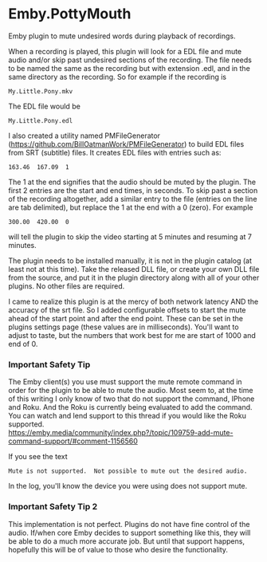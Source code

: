 # Emby.PottyMouth
Emby plugin to mute undesired words during playback of recordings.

When a recording is played, this plugin will look for a EDL file and mute audio and/or skip past undesired sections of the recording.
The file needs to be named the same as the recording but with extension .edl, and in the same directory as the recording.
So for example if the recording is
```
My.Little.Pony.mkv
```

The EDL file would be
```
My.Little.Pony.edl
```

I also created a utility named PMFileGenerator (https://github.com/BillOatmanWork/PMFileGenerator) to build EDL files from SRT (subtitle) files.
It creates EDL files with entries such as:
```
163.46	167.09	1
```

The 1 at the end signifies that the audio should be muted by the plugin. The first 2 entries are the start and end times, in seconds.
To skip past a section of the recording altogether, add a similar entry to the file (entries on the line are tab delimited), but replace the 1 at the end with a 0 (zero). For example
```
300.00  420.00  0
```

will tell the plugin to skip the video starting at 5 minutes and resuming at 7 minutes.

The plugin needs to be installed manually, it is not in the plugin catalog (at least not at this time). Take the released DLL file, or create your own DLL file from the source, and put it in the plugin directory along with all of your other plugins. No other files are required.

I came to realize this plugin is at the mercy of both network latency AND the accuracy of the srt file. So I added configurable offsets to start the mute ahead of the start point and after the end point.  These can be set in the plugins settings page (these values are in milliseconds).  You'll want to adjust to taste, but the numbers that work best for me are start of 1000 and end of 0.

### Important Safety Tip
The Emby client(s) you use must support the mute remote command in order for the plugin to be able to mute the audio. Most seem to, at the time of this writing I only know of two that do not support the command, IPhone and Roku.  And the Roku is currently being evaluated to add the command. You can watch and lend support to this thread if you would like the Roku supported.  
https://emby.media/community/index.php?/topic/109759-add-mute-command-support/#comment-1156560

If you see the text 
```
Mute is not supported.  Not possible to mute out the desired audio.
```

In the log, you'll know the device you were using does not support mute.

### Important Safety Tip 2
This implementation is not perfect.  Plugins do not have fine control of the audio.  If/when core Emby decides to support something like this, they will be able to do a much more accurate job.  But until that support happens, hopefully this will be of value to those who desire the functionality.
